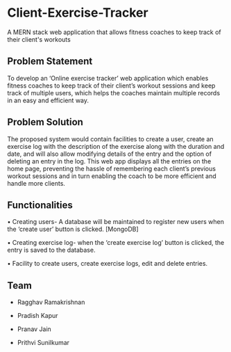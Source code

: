# Client-Exercise-Tracker
A MERN stack web application that allows fitness coaches to keep track of their client's workouts

## Problem Statement
To develop an ‘Online exercise tracker’ web application which enables fitness coaches to keep track of their client’s workout sessions and keep track of multiple users, which helps the coaches maintain multiple records in an easy and efficient way.

## Problem Solution
 The proposed system would contain facilities to create a user, create an exercise log with the description of the exercise along with the duration and date, and will also allow modifying details of the entry and the option of deleting an entry in the log. 
This web app displays all the entries on the home page, preventing the hassle of remembering each client’s previous workout sessions and in turn enabling the coach to be more efficient and handle more clients.

## Functionalities
•	Creating users- A database will be maintained to register new users when the ‘create user’ button is clicked. [MongoDB]

•	Creating exercise log- when the ‘create exercise log’ button is clicked, the entry is saved to the database.

•	Facility to create users, create exercise logs, edit and delete entries. 

## Team
- Ragghav Ramakrishnan

- Pradish Kapur

- Pranav Jain

- Prithvi Sunilkumar



